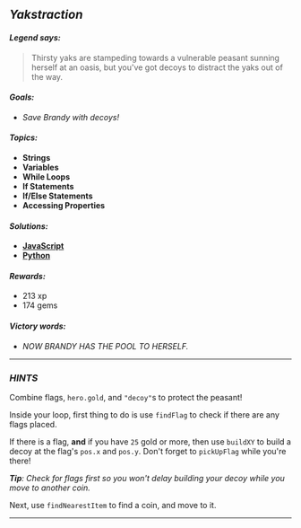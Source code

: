## _Yakstraction_

#### _Legend says:_
> Thirsty yaks are stampeding towards a vulnerable peasant sunning herself at an oasis, but you've got decoys to distract the yaks out of the way.

#### _Goals:_
+ _Save Brandy with decoys!_

#### _Topics:_
+ **Strings**
+ **Variables**
+ **While Loops**
+ **If Statements**
+ **If/Else Statements**
+ **Accessing Properties**

#### _Solutions:_
+ **[JavaScript](yakstraction.js)**
+ **[Python](yakstraction.py)**

#### _Rewards:_
+ 213 xp
+ 174 gems

#### _Victory words:_
+ _NOW BRANDY HAS THE POOL TO HERSELF._

___

### _HINTS_

Combine flags, `hero.gold`, and `"decoy"`s to protect the peasant!

Inside your loop, first thing to do is use `findFlag` to check if there are any flags placed.

If there is a flag, **and** if you have `25` gold or more, then use `buildXY` to build a decoy at the flag's `pos.x` and `pos.y`. Don't forget to `pickUpFlag` while you're there!

_**Tip**: Check for flags first so you won't delay building your decoy while you move to another coin._

Next, use `findNearestItem` to find a coin, and move to it.

___
